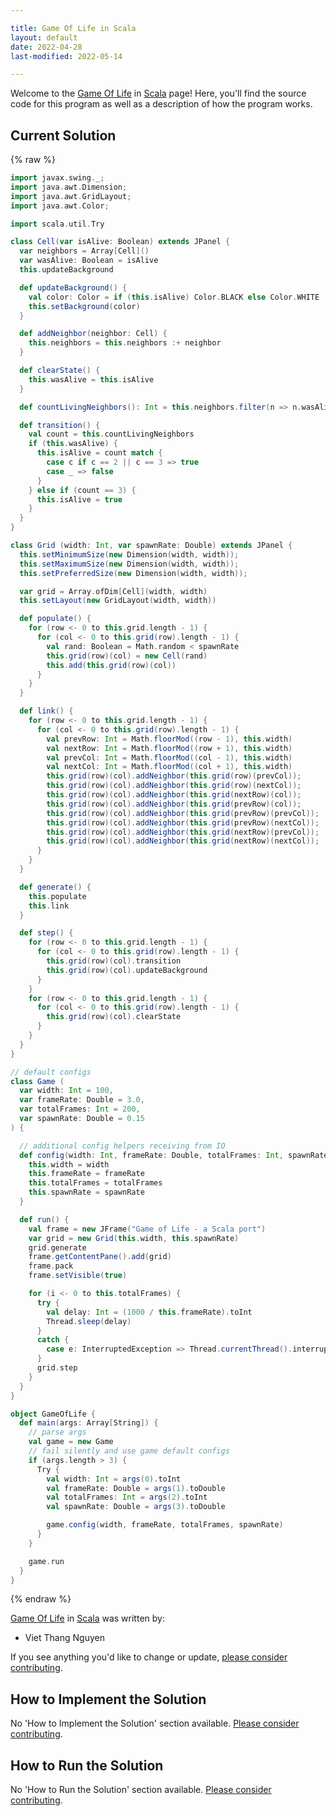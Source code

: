 ```yaml
---

title: Game Of Life in Scala
layout: default
date: 2022-04-28
last-modified: 2022-05-14

---
```


Welcome to the [Game Of Life](https://sampleprograms.io/projects/game-of-life) in [Scala](https://sampleprograms.io/languages/scala) page! Here, you'll find the source code for this program as well as a description of how the program works.

## Current Solution

{% raw %}

```scala
import javax.swing._;
import java.awt.Dimension;
import java.awt.GridLayout;
import java.awt.Color;

import scala.util.Try

class Cell(var isAlive: Boolean) extends JPanel {
  var neighbors = Array[Cell]()
  var wasAlive: Boolean = isAlive
  this.updateBackground

  def updateBackground() {
    val color: Color = if (this.isAlive) Color.BLACK else Color.WHITE
    this.setBackground(color)
  }

  def addNeighbor(neighbor: Cell) {
    this.neighbors = this.neighbors :+ neighbor
  }

  def clearState() {
    this.wasAlive = this.isAlive
  }

  def countLivingNeighbors(): Int = this.neighbors.filter(n => n.wasAlive == true).length

  def transition() {
    val count = this.countLivingNeighbors
    if (this.wasAlive) {
      this.isAlive = count match {
        case c if c == 2 || c == 3 => true
        case _ => false
      }
    } else if (count == 3) {
      this.isAlive = true
    }
  }
}

class Grid (width: Int, var spawnRate: Double) extends JPanel {
  this.setMinimumSize(new Dimension(width, width));
  this.setMaximumSize(new Dimension(width, width));
  this.setPreferredSize(new Dimension(width, width));

  var grid = Array.ofDim[Cell](width, width)
  this.setLayout(new GridLayout(width, width))

  def populate() {
    for (row <- 0 to this.grid.length - 1) {
      for (col <- 0 to this.grid(row).length - 1) {
        val rand: Boolean = Math.random < spawnRate
        this.grid(row)(col) = new Cell(rand)
        this.add(this.grid(row)(col))
      }
    }
  }

  def link() {
    for (row <- 0 to this.grid.length - 1) {
      for (col <- 0 to this.grid(row).length - 1) {
        val prevRow: Int = Math.floorMod((row - 1), this.width)
        val nextRow: Int = Math.floorMod((row + 1), this.width)
        val prevCol: Int = Math.floorMod((col - 1), this.width)
        val nextCol: Int = Math.floorMod((col + 1), this.width)
        this.grid(row)(col).addNeighbor(this.grid(row)(prevCol));
        this.grid(row)(col).addNeighbor(this.grid(row)(nextCol));
        this.grid(row)(col).addNeighbor(this.grid(nextRow)(col));
        this.grid(row)(col).addNeighbor(this.grid(prevRow)(col));
        this.grid(row)(col).addNeighbor(this.grid(prevRow)(prevCol));
        this.grid(row)(col).addNeighbor(this.grid(prevRow)(nextCol));
        this.grid(row)(col).addNeighbor(this.grid(nextRow)(prevCol));
        this.grid(row)(col).addNeighbor(this.grid(nextRow)(nextCol));
      }
    }
  }

  def generate() {
    this.populate
    this.link
  }

  def step() {
    for (row <- 0 to this.grid.length - 1) {
      for (col <- 0 to this.grid(row).length - 1) {
        this.grid(row)(col).transition
        this.grid(row)(col).updateBackground
      }
    }
    for (row <- 0 to this.grid.length - 1) {
      for (col <- 0 to this.grid(row).length - 1) {
        this.grid(row)(col).clearState
      }
    }
  }
}

// default configs
class Game (
  var width: Int = 100,
  var frameRate: Double = 3.0,
  var totalFrames: Int = 200,
  var spawnRate: Double = 0.15
) {

  // additional config helpers receiving from IO
  def config(width: Int, frameRate: Double, totalFrames: Int, spawnRate: Double) = {
    this.width = width
    this.frameRate = frameRate
    this.totalFrames = totalFrames
    this.spawnRate = spawnRate
  }

  def run() {
    val frame = new JFrame("Game of Life - a Scala port")
    var grid = new Grid(this.width, this.spawnRate)
    grid.generate
    frame.getContentPane().add(grid)
    frame.pack
    frame.setVisible(true)

    for (i <- 0 to this.totalFrames) {
      try {
        val delay: Int = (1000 / this.frameRate).toInt
        Thread.sleep(delay)
      }
      catch {
        case e: InterruptedException => Thread.currentThread().interrupt
      }
      grid.step
    }
  }
}

object GameOfLife {
  def main(args: Array[String]) {
    // parse args
    val game = new Game
    // fail silently and use game default configs
    if (args.length > 3) {
      Try {
        val width: Int = args(0).toInt
        val frameRate: Double = args(1).toDouble
        val totalFrames: Int = args(2).toInt
        val spawnRate: Double = args(3).toDouble

        game.config(width, frameRate, totalFrames, spawnRate)
      }
    }

    game.run
  }
}
```

{% endraw %}

[Game Of Life](https://sampleprograms.io/projects/game-of-life) in [Scala](https://sampleprograms.io/languages/scala) was written by:

- Viet Thang Nguyen

If you see anything you'd like to change or update, [please consider contributing](https://github.com/TheRenegadeCoder/sample-programs).

## How to Implement the Solution

No 'How to Implement the Solution' section available. [Please consider contributing](https://github.com/TheRenegadeCoder/sample-programs-website).

## How to Run the Solution

No 'How to Run the Solution' section available. [Please consider contributing](https://github.com/TheRenegadeCoder/sample-programs-website).